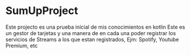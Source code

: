 # SumUpProject
Este projecto es una prueba inicial de mis conocimientos en kotlin
Este es un gestor de tarjetas y una manera de en cada una poder registrar los servicios de Streams a los que estan registrados, Ejm: Spotify, Youtube Premium, etc
